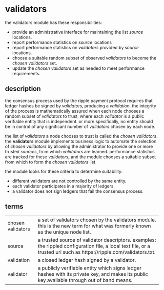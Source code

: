 # validators

the validators module has these responsibilities:

- provide an administrative interface for maintaining the list _source_
  locations.
- report performance statistics on _source_ locations
- report performance statistics on _validators_ provided by _source_ locations.
- choose a suitable random subset of observed _validators_ to become the
  _chosen validators_ set.
- update the _chosen validators_ set as needed to meet performance requirements.

## description

the consensus process used by the ripple payment protocol requires that ledger
hashes be signed by _validators_, producing a _validation_. the integrity of
the process is mathematically assured when each node chooses a random subset
of _validators_ to trust, where each _validator_ is a public verifiable entity
that is independent. or more specifically, no entity should be in control of
any significant number of _validators_ chosen by each node.

the list of _validators_ a node chooses to trust is called the _chosen
validators_. the **validators** module implements business logic to automate the
selection of _chosen validators_ by allowing the administrator to provide one
or more trusted _sources_, from which _validators_ are learned. performance
statistics are tracked for these _validators_, and the module chooses a
suitable subset from which to form the _chosen validators_ list.

the module looks for these criteria to determine suitability:

- different validators are not controlled by the same entity.
- each validator participates in a majority of ledgers.
- a validator does not sign ledgers that fail the consensus process.

## terms

<table>
<tr>
  <td>chosen validators</td>
  <td>a set of validators chosen by the validators module. this is the new term
      for what was formerly known as the unique node list.
  </td>
</tr>
<tr>
  <td>source</td>
  <td>a trusted source of validator descriptors. examples: the rippled
      configuration file, a local text file,  or a trusted url such
      as https://ripple.com/validators.txt.
  </td></tr>
</tr>
<tr>
  <td>validation</td>
  <td>a closed ledger hash signed by a validator.
  </td>
</tr>
<tr>
  <td>validator</td>
  <td>a publicly verifiable entity which signs ledger hashes with its private
      key, and makes its public key available through out of band means.
  </td>
</tr>
</table>
